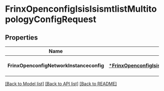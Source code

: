 # FrinxOpenconfigIsisIsismtlistMultitopologyConfigRequest

## Properties
Name | Type | Description | Notes
------------ | ------------- | ------------- | -------------
**FrinxOpenconfigNetworkInstanceconfig** | [***FrinxOpenconfigIsisIsismtlistMultitopologyConfig**](frinx.openconfig.isis.isismtlist.multitopology.Config.md) |  | [optional] [default to null]

[[Back to Model list]](../README.md#documentation-for-models) [[Back to API list]](../README.md#documentation-for-api-endpoints) [[Back to README]](../README.md)


